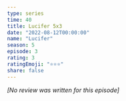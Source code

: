 ```yaml
---
type: series
time: 40
title: Lucifer 5x3
date: "2022-08-12T00:00:00"
name: "Lucifer"
season: 5
episode: 3
rating: 3
ratingEmoji: "⭐️⭐️⭐️"
share: false
---
```


*[No review was written for this episode]*